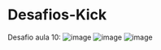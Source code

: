 # Desafios-Kick

Desafio aula 10:
![image](https://user-images.githubusercontent.com/104956991/231015863-77fda0f0-d8e6-462f-a240-5131c467be9e.png)
![image](https://user-images.githubusercontent.com/104956991/231016068-81c2fd2a-d2dc-428d-b71b-9f17439239ef.png)
![image](https://user-images.githubusercontent.com/104956991/231016138-22f25f24-3c43-4d38-9886-539925bbcc3c.png)
